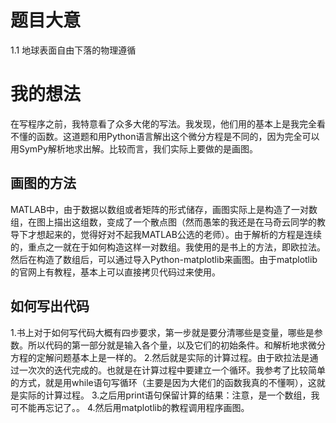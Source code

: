 # 题目大意
1.1 地球表面自由下落的物理遵循




# 我的想法
在写程序之前，我特意看了众多大佬的写法。我发现，他们用的基本上是我完全看不懂的函数。这道题和用Python语言解出这个微分方程是不同的，因为完全可以用SymPy解析地求出解。比较而言，我们实际上要做的是画图。
## 画图的方法
MATLAB中，由于数据以数组或者矩阵的形式储存，画图实际上是构造了一对数组，在图上描出这组数，变成了一个散点图（然而愚笨的我还是在马奇云同学的教导下才想起来的，觉得好对不起我MATLAB公选的老师）。由于解析的方程是连续的，重点之一就在于如何构造这样一对数组。我使用的是书上的方法，即欧拉法。
然后在构造了数组后，可以通过导入Python-matplotlib来画图。由于matplotlib的官网上有教程，基本上可以直接拷贝代码过来使用。
## 如何写出代码
1.书上对于如何写代码大概有四步要求，第一步就是要分清哪些是变量，哪些是参数。所以代码的第一部分就是输入各个量，以及它们的初始条件。和解析地求微分方程的定解问题基本上是一样的。
2.然后就是实际的计算过程。由于欧拉法是通过一次次的迭代完成的。也就是在计算过程中要建立一个循环。我参考了比较简单的方式，就是用while语句写循环（主要是因为大佬们的函数我真的不懂啊），这就是实际的计算过程。
3.之后用print语句保留计算的结果：注意，是一个数组，我可不能再忘记了。。
4.然后用matplotlib的教程调用程序画图。
